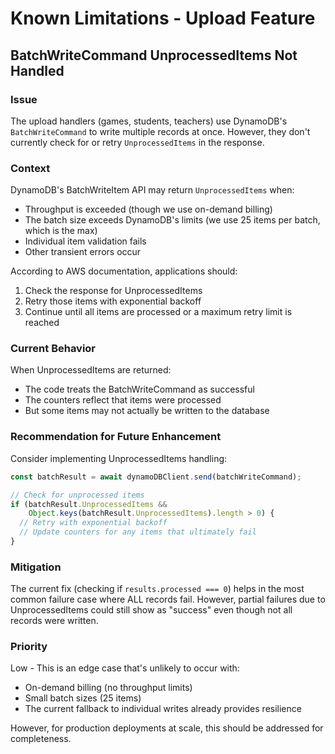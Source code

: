 # Known Limitations - Upload Feature

## BatchWriteCommand UnprocessedItems Not Handled

### Issue
The upload handlers (games, students, teachers) use DynamoDB's `BatchWriteCommand` to write multiple records at once. However, they don't currently check for or retry `UnprocessedItems` in the response.

### Context
DynamoDB's BatchWriteItem API may return `UnprocessedItems` when:
- Throughput is exceeded (though we use on-demand billing)
- The batch size exceeds DynamoDB's limits (we use 25 items per batch, which is the max)
- Individual item validation fails
- Other transient errors occur

According to AWS documentation, applications should:
1. Check the response for UnprocessedItems
2. Retry those items with exponential backoff
3. Continue until all items are processed or a maximum retry limit is reached

### Current Behavior
When UnprocessedItems are returned:
- The code treats the BatchWriteCommand as successful
- The counters reflect that items were processed
- But some items may not actually be written to the database

### Recommendation for Future Enhancement
Consider implementing UnprocessedItems handling:

```typescript
const batchResult = await dynamoDBClient.send(batchWriteCommand);

// Check for unprocessed items
if (batchResult.UnprocessedItems && 
    Object.keys(batchResult.UnprocessedItems).length > 0) {
  // Retry with exponential backoff
  // Update counters for any items that ultimately fail
}
```

### Mitigation
The current fix (checking if `results.processed === 0`) helps in the most common failure case where ALL records fail. However, partial failures due to UnprocessedItems could still show as "success" even though not all records were written.

### Priority
Low - This is an edge case that's unlikely to occur with:
- On-demand billing (no throughput limits)
- Small batch sizes (25 items)
- The current fallback to individual writes already provides resilience

However, for production deployments at scale, this should be addressed for completeness.

